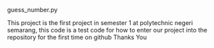 guess_number.py

This project is the first project in semester 1 at polytechnic negeri semarang, this code is a test code for how to enter our project into the repository for the first time on github 
Thanks You 
